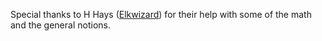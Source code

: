 Special thanks to H Hays ([Elkwizard](https://www.github.com/Elkwizard)) for their help with some of the math and the general notions.
